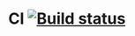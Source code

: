 # CI [![Build status](https://ci.appveyor.com/api/projects/status/rw7q5ddchjld99t0?svg=true)](https://ci.appveyor.com/project/MBokarev/delivery-order)
